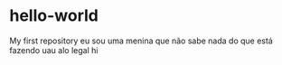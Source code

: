 # hello-world
My first repository
eu sou uma menina que não sabe nada do que está fazendo
uau alo
legal
hi
